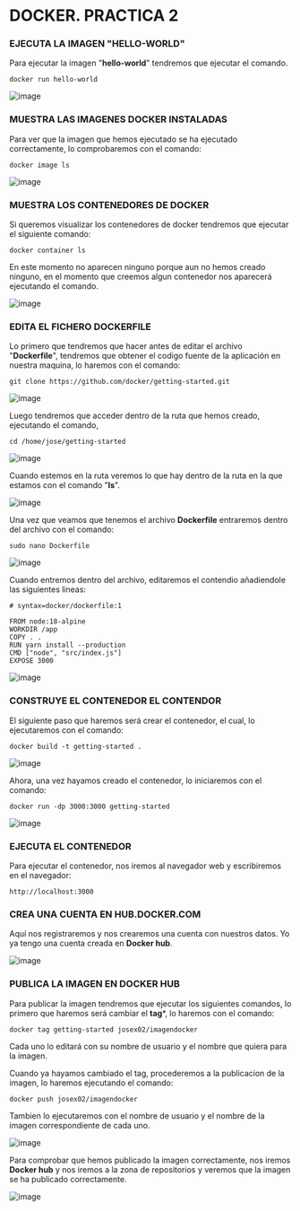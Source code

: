 # DOCKER. PRACTICA 2

### EJECUTA LA IMAGEN "HELLO-WORLD"

Para ejecutar la imagen "**hello-world**" tendremos que ejecutar el comando.

````
docker run hello-world
````

![image](https://github.com/Josex02/SREI-ASIR2/assets/91255971/abe695f9-ee2a-4e73-9e51-96cdd91c8b8e)

### MUESTRA LAS IMAGENES DOCKER INSTALADAS

Para ver que la imagen que hemos ejecutado se ha ejecutado correctamente, lo comprobaremos con el comando:

````
docker image ls
````

![image](https://github.com/Josex02/SREI-ASIR2/assets/91255971/d23766ee-9a36-40a1-9074-ac05b0ae7cf0)

### MUESTRA LOS CONTENEDORES DE DOCKER

Si queremos visualizar los contenedores de docker tendremos que ejecutar el siguiente comando:

````
docker container ls
````

En este momento no aparecen ninguno porque aun no hemos creado ninguno, en el momento que creemos algun contenedor nos aparecerá ejecutando el comando.

![image](https://github.com/Josex02/SREI-ASIR2/assets/91255971/b05a309d-18bb-4586-b0e2-93c4583265ce)

### EDITA EL FICHERO DOCKERFILE

Lo primero que tendremos que hacer antes de editar el archivo "**Dockerfile**", tendremos que obtener el codigo fuente de la aplicación en nuestra maquina, lo haremos con el comando:

````
git clone https://github.com/docker/getting-started.git
````

![image](https://github.com/Josex02/SREI-ASIR2/assets/91255971/cffb92be-bc3a-44e2-b415-d1f9e8548973)

Luego tendremos que acceder dentro de la ruta que hemos creado, ejecutando el comando,

````
cd /home/jose/getting-started
````

![image](https://github.com/Josex02/SREI-ASIR2/assets/91255971/3923c4bb-063e-4eff-ab88-b1103987bd51)

Cuando estemos en la ruta veremos lo que hay dentro de la ruta en la que estamos con el comando "**ls**".

![image](https://github.com/Josex02/SREI-ASIR2/assets/91255971/b7ce2aa6-3d5a-4355-80bb-7691f6367baa)

Una vez que veamos que tenemos el archivo **Dockerfile** entraremos dentro del archivo con el comando:

````
sudo nano Dockerfile
````

![image](https://github.com/Josex02/SREI-ASIR2/assets/91255971/4d963501-dba3-4ea7-ae4e-b8ec8513c1f5)

Cuando entremos dentro del archivo, editaremos el contendio añadiendole las siguientes lineas:

````
# syntax=docker/dockerfile:1

FROM node:18-alpine
WORKDIR /app
COPY . .
RUN yarn install --production
CMD ["node", "src/index.js"]
EXPOSE 3000
````

![image](https://github.com/Josex02/SREI-ASIR2/assets/91255971/90c0430d-7c5f-44d2-8dee-aded7d59c0f3)

### CONSTRUYE EL CONTENEDOR EL CONTENDOR

El siguiente paso que haremos será crear el contenedor, el cual, lo ejecutaremos con el comando:

````
docker build -t getting-started .
````

![image](https://github.com/Josex02/SREI-ASIR2/assets/91255971/ff1f32f0-619b-494f-a3ff-41bc2db3804d)

Ahora, una vez hayamos creado el contenedor, lo iniciaremos con el comando:

````
docker run -dp 3000:3000 getting-started
````

![image](https://github.com/Josex02/SREI-ASIR2/assets/91255971/50c81bf2-755c-4c88-a0f8-ffdb7bf0fd51)


### EJECUTA EL CONTENEDOR

Para ejecutar el contenedor, nos iremos al navegador web y escribiremos en el navegador:

````
http://localhost:3000
````

### CREA UNA CUENTA EN HUB.DOCKER.COM

Aquí nos registraremos y nos crearemos una cuenta con nuestros datos. Yo ya tengo una cuenta creada en **Docker hub**.

![image](https://github.com/Josex02/SREI-ASIR2/assets/91255971/56b504a0-1e4f-4e96-b368-7a82eb90dda6)

### PUBLICA LA IMAGEN EN DOCKER HUB

Para publicar la imagen tendremos que ejecutar los siguientes comandos, lo primero que haremos será cambiar el **tag***, lo haremos con el comando:

````
docker tag getting-started josex02/imagendocker
````

Cada uno lo editará con su nombre de usuario y el nombre que quiera para la imagen.

Cuando ya hayamos cambiado el tag, procederemos a la publicacion de la imagen, lo haremos ejecutando el comando:

````
docker push josex02/imagendocker
````

Tambien lo ejecutaremos con el nombre de usuario y el nombre de la imagen correspondiente de cada uno.

![image](https://github.com/Josex02/SREI-ASIR2/assets/91255971/d1163a7a-454e-4472-aa5c-cb968a67c9e6)

Para comprobar que hemos publicado la imagen correctamente, nos iremos **Docker hub** y nos iremos a la zona de repositorios y veremos que la imagen se ha publicado correctamente.

![image](https://github.com/Josex02/SREI-ASIR2/assets/91255971/e8911b27-ea3d-4432-b723-59c2bf229484)





















